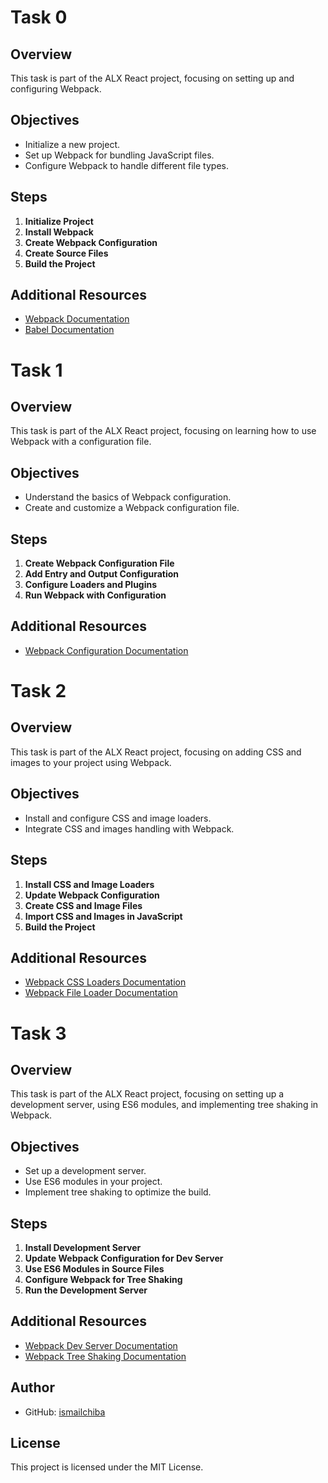 # Task 0

## Overview
This task is part of the ALX React project, focusing on setting up and configuring Webpack.

## Objectives
- Initialize a new project.
- Set up Webpack for bundling JavaScript files.
- Configure Webpack to handle different file types.

## Steps

1. **Initialize Project**
2. **Install Webpack**
3. **Create Webpack Configuration**
4. **Create Source Files**
5. **Build the Project**

## Additional Resources
- [Webpack Documentation](https://webpack.js.org/concepts/)
- [Babel Documentation](https://babeljs.io/docs/en/)

# Task 1

## Overview
This task is part of the ALX React project, focusing on learning how to use Webpack with a configuration file.

## Objectives
- Understand the basics of Webpack configuration.
- Create and customize a Webpack configuration file.

## Steps

1. **Create Webpack Configuration File**
2. **Add Entry and Output Configuration**
3. **Configure Loaders and Plugins**
4. **Run Webpack with Configuration**

## Additional Resources
- [Webpack Configuration Documentation](https://webpack.js.org/configuration/)

# Task 2

## Overview
This task is part of the ALX React project, focusing on adding CSS and images to your project using Webpack.

## Objectives
- Install and configure CSS and image loaders.
- Integrate CSS and images handling with Webpack.

## Steps

1. **Install CSS and Image Loaders**
2. **Update Webpack Configuration**
3. **Create CSS and Image Files**
4. **Import CSS and Images in JavaScript**
5. **Build the Project**

## Additional Resources
- [Webpack CSS Loaders Documentation](https://webpack.js.org/loaders/css-loader/)
- [Webpack File Loader Documentation](https://webpack.js.org/loaders/file-loader/)

# Task 3

## Overview
This task is part of the ALX React project, focusing on setting up a development server, using ES6 modules, and implementing tree shaking in Webpack.

## Objectives
- Set up a development server.
- Use ES6 modules in your project.
- Implement tree shaking to optimize the build.

## Steps

1. **Install Development Server**
2. **Update Webpack Configuration for Dev Server**
3. **Use ES6 Modules in Source Files**
4. **Configure Webpack for Tree Shaking**
5. **Run the Development Server**

## Additional Resources
- [Webpack Dev Server Documentation](https://webpack.js.org/configuration/dev-server/)
- [Webpack Tree Shaking Documentation](https://webpack.js.org/guides/tree-shaking/)
## Author
- GitHub: [ismailchiba](https://github.com/ismailchiba)
## License
This project is licensed under the MIT License.
